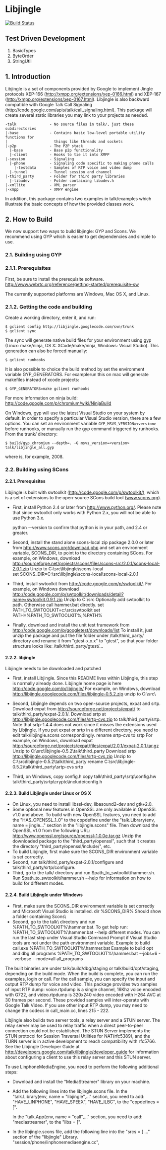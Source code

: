 # Libjingle
[![Build Status](https://travis-ci.org/alhasanmridha/libjingle.svg?branch=dev)](https://travis-ci.org/alhasanmridha/libjingle)
## Test Driven Development

1. BasicTypes
2. ByteOrder
3. StringUtil

## 1. Introduction
Libjingle is a set of components provided by Google to implement Jingle protocols XEP-166 (http://xmpp.org/extensions/xep-0166.html) and XEP-167
(http://xmpp.org/extensions/xep-0167.html). Libjingle is also backward
compatible with Google Talk Call Signaling
(http://code.google.com/apis/talk/call_signaling.html). This package will
create several static libraries you may link to your projects as needed.


~~~
-talk               - No source files in talk/, just these subdirectories
|-base              - Contains basic low-level portable utility functions for
|                     things like threads and sockets
|-p2p               - The P2P stack
  |-base            - Base p2p functionality
  |-client          - Hooks to tie it into XMPP
|-session           - Signaling
  |-phone           - Signaling code specific to making phone calls
    |-testdata      - Samples of RTP voice and video dump
  |-tunnel          - Tunnel session and channel
|-third_party       - Folder for third party libraries
  |-libudev         - Folder containing libudev.h
|-xmllite           - XML parser
|-xmpp              - XMPP engine
~~~
In addition, this package contains two examples in talk/examples which
illustrate the basic concepts of how the provided classes work.

## 2. How to Build

We now support two ways to build libjingle: GYP and Scons. We recommend
using GYP which is easier to get dependencies and simple to use.

### 2.1. Building using GYP

### 2.1.1. Prerequisites

First, be sure to install the prerequisite software.
http://www.webrtc.org/reference/getting-started/prerequisite-sw

The currently supported platforms are Windows, Mac OS X, and Linux.

### 2.1.2. Getting the code and building

Create a working directory, enter it, and run:
```
$ gclient config http://libjingle.googlecode.com/svn/trunk
$ gclient sync
```
The sync will generate native build files for your environment using gyp
(Linux: make/ninja, OS X: XCode/make/ninja, Windows: Visual Studio). This
generation can also be forced manually:

`$ gclient runhooks`

It is also possible to choice the build method by set the environment variable
GYP_GENERATORS. For examplerun this on mac will generate makefiles instead of
xcode projects:

`$ GYP_GENERATORS=make gclient runhooks`

For more information on ninja build:
http://code.google.com/p/chromium/wiki/NinjaBuild

On Windows, gyp will use the latest Visual Studio on your system by default.
In order to specify a particular Visual Studio version, there are a few
options. You can set an environment variable `GYP_MSVS_VERSION=<version>` before
runhooks, or manually run the gyp command triggered by runhooks. From the
trunk/ directory:

`$ build/gyp_chromium --depth=. -G msvs_version=<version> talk/libjingle_all.gyp`

where <version> is, for example, 2008.

### 2.2. Building using SCons 

#### 2.2.1. Prerequisites

Libjingle is built with swtoolkit (http://code.google.com/p/swtoolkit/), which
is a set of extensions to the open-source SCons build tool (www.scons.org).

  * First, install Python 2.4 or later from http://www.python.org/.
    Please note that since swtoolkit only works with Python 2.x, you will
    not be able to use Python 3.x.

    python --version to confirm that python is in your path, and 2.4 or greater.

  * Second, install the stand alone scons-local zip package 2.0.0 or later from
    http://www.scons.org/download.php and set an environment variable,
    SCONS_DIR, to point to the directory containing SCons.
    For example, on Windows, download
    http://sourceforge.net/projects/scons/files/scons-src/2.0.1/scons-local-2.0.1.zip
    Unzip to C:\src\libjingle\scons-local\
    set SCONS_DIR=C:\src\libjingle\scons-local\scons-local-2.0.1

  * Third, install swtoolkit from http://code.google.com/p/swtoolkit/.
    For example, on Windows download
    http://code.google.com/p/swtoolkit/downloads/detail?name=swtoolkit.0.9.1.zip
    Unzip to C:\src
    Optionally add swtoolkit to path.  Otherwise call hammer.bat directly.
    set PATH_TO_SWTOOLKIT=c:\src\swtoolkit
    set PATH=%PATH_TO_SWTOOLKIT%;%PATH%

  * Finally, download and install the unit test framework from
    http://code.google.com/p/googletest/downloads/list
    To install it, just unzip the package and put the file folder under
    /talk/third_party/ directory and rename it from "gtest-x.x.x" to "gtest",
    so that your folder structure looks like:
    /talk/third_party/gtest/...

#### 2.2.2. libjingle

Libjingle needs to be downloaded and patched

  * First, install Libjingle.  Since this README lives within Libjingle,
    this step is normally already done.
    Libjingle home page is here http://code.google.com/p/libjingle/
    For example, on Windows, download
    http://libjingle.googlecode.com/files/libjingle-0.5.2.zip
    unzip to C:\src\

  * Second, Libjingle depends on two open-source projects, expat and srtp.
    Download expat from http://sourceforge.net/projects/expat/ to
    talk/third_party/expat-2.0.1/. Download srtp at
    http://libjingle.googlecode.com/files/srtp-cvs.zip to
    talk/third_party/srtp. Note that srtp-1.4.4 does not work since it misses
    the extensions used by Libjingle.
    If you put expat or srtp in a different directory, you need to edit
    talk/libjingle.scons correspondingly.
    rename srtp-cvs to srtp
    For example, on Windows, download expat
    http://sourceforge.net/projects/expat/files/expat/2.0.1/expat-2.0.1.tar.gz
    Unzip to C:\src\libjingle-0.5.2\talk\third_party
    Download srtp
    http://libjingle.googlecode.com/files/srtp-cvs.zip
    Unzip to C:\src\libjingle-0.5.2\talk\third_party
    rename C:\src\libjingle-0.5.2\talk\third_party\srtp-cvs srtp

  * Third, on Windows, copy config.h
    copy talk\third_party\srtp\config.hw talk\third_party\srtp\crypto\include\config.h

#### 2.2.3. Build Libjingle under Linux or OS X
  * On Linux, you need to install libssl-dev, libasound2-dev and gtk+2.0.
  * Some optional new features in OpenSSL are only available in OpenSSL v1.0
    and above. To build with new OpenSSL features, you need to add the
    "HAS_OPENSSL_1_0" to the cppdefine under the
    "talk.Library(env, name = jingle..." section in the "libjingle.scons" file.
    Then download the OpenSSL v1.0 from the following URL:
    http://www.openssl.org/source/openssl-1.0.0e.tar.gz
    Unzip the downloaded package to the "third_party/openssl", such that it creates
    the directory "third_party/openssl/include/", etc.
  * To build Libjingle, first make sure the SCONS_DIR environment variable
    is set correctly.
  * Second, run talk/third_party/expat-2.0.1/configure and
    talk/third_party/srtp/configure.
  * Third, go to the talk/ directory and run $path_to_swtoolkit/hammer.sh. Run
    $path_to_swtoolkit/hammer.sh --help for information on how to build for
    different modes.

#### 2.2.4. Build Libjingle under Windows
  * First, make sure the SCONS_DIR environment variable is set correctly and
    Microsoft Visual Studio is installed.
    dir %SCONS_DIR%
    Should show a folder containing Scons\
  * Second, go to the talk\ directory and run %PATH_TO_SWTOOLKIT%\hammer.bat.
    To get help run:
    %PATH_TO_SWTOOLKIT%\hammer.bat --help
    different modes. You can run the last step under Visual Studio Command
    Prompt if Visual Studio tools are not under the path environment variable.
    Example to build call.exe
    %PATH_TO_SWTOOLKIT%\hammer.bat
    Example to build opt and dbg all programs
    %PATH_TO_SWTOOLKIT%\hammer.bat --jobs=6 --verbose --mode=all all_programs


The built binaries are under talk/build/dbg/staging or talk/build/opt/staging,
depending on the build mode. When the build is complete, you can run the
examples, login or call. For the call sample, you can specify the input and
output RTP dump for voice and video. This package provides two samples of input
RTP dump: voice.rtpdump is a single channel, 16Khz voice encoded with G722, and
video.rtpdump is 320x240 video encoded with H264 AVC at 30 frames per second.
These provided samples will inter-operate with Google Talk Video. If you use
other input RTP dump, you may need to change the codecs in call_main.cc, lines
215 - 222.

Libjingle also builds two server tools, a relay server and a STUN server. The
relay server may be used to relay traffic when a direct peer-to-peer connection
could not be established. The STUN Server implements the STUN protocol for
Session Traversal Utilities for NAT(rfc5389), and the TURN server is in active
development to reach compatibility with rfc5766. See the Libjingle Developer
Guide at http://developers.google.com/talk/libjingle/developer_guide for
information about configuring a client to use this relay server and this STUN
server.

To use LinphoneMediaEngine, you need to perform the following additional steps:
  * Download and install the "MediaStreamer" library on your
    machine.
  * Add the following lines into the libjingle.scons file.
    In the "talk.Library(env, name = "libjingle",..." section, you need to add:
      "HAVE_LINPHONE",
      "HAVE_SPEEX",
      "HAVE_ILBC",
    to the "cppdefines = [".

    In the "talk.App(env, name = "call",..." section, you need to add:
      "mediastreamer",
    to the "libs = [".
  * In the libjingle.scons file, add the following line into the "srcs = [ ..."
    section of the "libjingle" Library.
      "session/phone/linphonemediaengine.cc",
